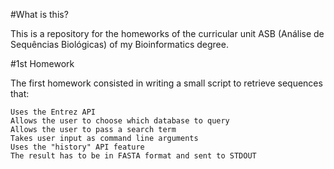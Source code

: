 #What is this?

This is a repository for the homeworks of the curricular unit ASB (Análise de Sequências Biológicas) of my Bioinformatics degree.

#1st Homework

The first homework consisted in writing a small script to retrieve sequences that:

    Uses the Entrez API
    Allows the user to choose which database to query
    Allows the user to pass a search term
    Takes user input as command line arguments
    Uses the "history" API feature
    The result has to be in FASTA format and sent to STDOUT
